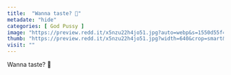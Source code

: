 ```yaml
---
title:  "Wanna taste? 🍭"
metadate: "hide"
categories: [ God Pussy ]
image: "https://preview.redd.it/x5nzu22h4jo51.jpg?auto=webp&s=1550d55f4f1cc6fc2fbd8f2f9680b512fab76272"
thumb: "https://preview.redd.it/x5nzu22h4jo51.jpg?width=640&crop=smart&auto=webp&s=7d4efd7bf1ea7a0977699e9fe143b7fdff0c0783"
visit: ""
---
```

Wanna taste? 🍭
